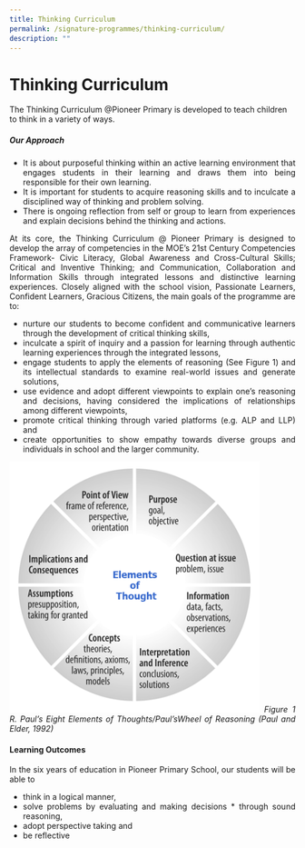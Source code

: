 ```yaml
---
title: Thinking Curriculum
permalink: /signature-programmes/thinking-curriculum/
description: ""
---
```

# Thinking Curriculum
The Thinking Curriculum @Pioneer Primary is developed to teach children to think in a variety of ways. 


##### Our Approach
<div style="text-align:Justify">

* It is about purposeful thinking within an active learning environment that engages students in their learning and draws them into being responsible for their own learning. 
* It is important for students to acquire reasoning skills and to inculcate a disciplined way of thinking and problem solving.
* There is ongoing reflection from self or group to learn from experiences and explain decisions behind the thinking and actions.

</div>

<p align="Justify">At its core, the Thinking Curriculum @ Pioneer Primary is designed to develop the array of competencies in the MOE’s 21st Century Competencies Framework- Civic Literacy, Global Awareness and Cross-Cultural Skills; Critical and Inventive Thinking; and Communication, Collaboration and Information Skills through integrated lessons and distinctive learning experiences. Closely aligned with the school vision, Passionate Learners, Confident Learners, Gracious Citizens, the main goals of the programme are to:</p>

<div style="text-align:Justify">

* nurture our students to become confident and communicative learners through the development of critical thinking skills,
* inculcate a spirit of inquiry and a passion for learning through authentic learning experiences through the integrated lessons,
* engage students to apply the elements of reasoning (See Figure 1) and its intellectual standards to examine real-world issues and generate solutions,
* use evidence and adopt different viewpoints to explain one’s reasoning and decisions, having considered the implications of relationships among different viewpoints, 
* promote critical thinking through varied platforms (e.g. ALP and LLP) and
* create opportunities to show empathy towards diverse groups and individuals in school and the larger community.

![](/images/eot.png)
*Figure 1
R. Paul’s Eight Elements of Thoughts/Paul’sWheel of Reasoning (Paul and Elder, 1992)*

#### Learning Outcomes

In the six years of education in Pioneer Primary School, our students will be able to
* think in a logical manner, 
* solve problems by evaluating and making decisions * through sound reasoning, 
* adopt perspective taking and
* be reflective